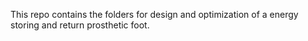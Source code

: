 This repo contains the folders for design and optimization of a energy storing and return prosthetic foot.

